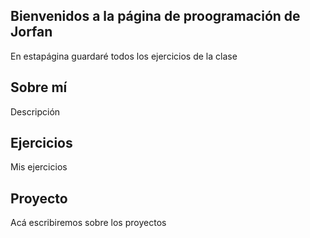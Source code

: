 ## Bienvenidos a la página de proogramación de Jorfan

En estapágina guardaré todos los ejercicios de la clase

## Sobre mí 
Descripción

## Ejercicios 
Mis ejercicios 
## Proyecto 

Acá escribiremos sobre los proyectos